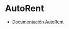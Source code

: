 
# AutoRent

 - [Documentación AutoRent](https://docs.google.com/document/d/1I2_DtoyhYbNC895auMYNl2Vv5vOrqDAPx5Gtm_G9hRM/edit?usp=sharing)
